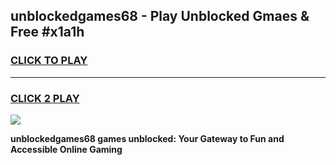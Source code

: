 
## unblockedgames68 - Play Unblocked Gmaes & Free #x1a1h
<h3>
<a href="https://news.freeplayer.one?title=unblockedgames68&ref=24F">CLICK TO PLAY</a></h3>
<hr>

<h3>
<a href="https://news.freeplayer.one?title=unblockedgames68&ref=24F">CLICK 2 PLAY</a>
  
</h3>

<a href="https://news.freeplayer.one?title=unblockedgames68&ref=24F/"><img src="https://clearcache.store/games.png"></a>


**unblockedgames68 games unblocked: Your Gateway to Fun and Accessible Online Gaming**
